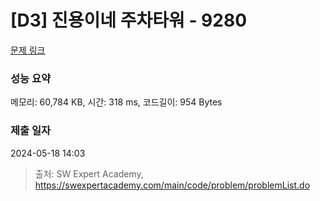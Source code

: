 # [D3] 진용이네 주차타워 - 9280 

[문제 링크](https://swexpertacademy.com/main/code/problem/problemDetail.do?contestProbId=AW9j74FacD0DFAUY) 

### 성능 요약

메모리: 60,784 KB, 시간: 318 ms, 코드길이: 954 Bytes

### 제출 일자

2024-05-18 14:03



> 출처: SW Expert Academy, https://swexpertacademy.com/main/code/problem/problemList.do